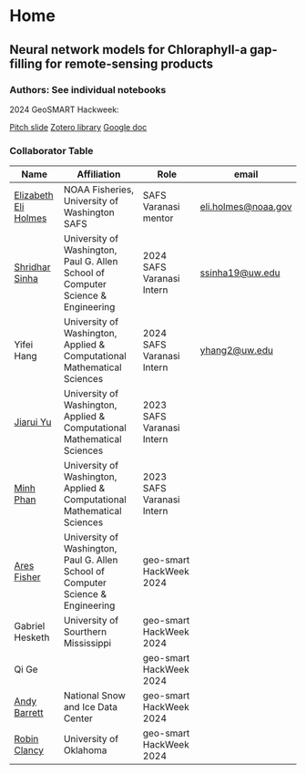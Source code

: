 # Home

## Neural network models for Chloraphyll-a gap-filling for remote-sensing products

### Authors: See individual notebooks

2024 GeoSMART Hackweek:

[Pitch slide](https://docs.google.com/presentation/d/1YfBLkspba2hRz5pTHG9OF3o9WHv-yNemZDq2QKFCme0/edit?usp=sharing)
[Zotero library](https://www.zotero.org/groups/5595561/safs-interns-/library)
[Google doc](https://docs.google.com/document/d/1ADjtPFMy5mDxWJ_jhFhUWaBvjSd54YAfcc3d6araPCs/edit?usp=sharing)

### Collaborator Table

| Name | Affiliation | Role | email |
| ------------- | ------------- | ------------- | ------------- |
| [Elizabeth Eli Holmes](https://eeholmes.github.io/) | NOAA Fisheries, University of Washington SAFS| SAFS Varanasi mentor | eli.holmes@noaa.gov [<i class="fa-brands fa-orcid"></i>](https://orcid.org/0000-0001-9128-8393) |
[Shridhar Sinha](https://www.linkedin.com/in/shridhar-sinha-5b7125184/)  | University of Washington, Paul G. Allen School of Computer Science & Engineering | 2024 SAFS Varanasi Intern | ssinha19@uw.edu |
| Yifei Hang  | University of Washington, Applied & Computational Mathematical Sciences | 2024 SAFS Varanasi Intern | yhang2@uw.edu |
| [Jiarui Yu](https://www.linkedin.com/in/jiarui-yu-0b0ab522b/) | University of Washington, Applied & Computational Mathematical Sciences | 2023 SAFS Varanasi Intern |  |
| [Minh Phan](https://www.linkedin.com/in/minhphan03/)  | University of Washington, Applied & Computational Mathematical Sciences | 2023 SAFS Varanasi Intern |  |
| [Ares Fisher](https://www.linkedin.com/in/aris-fiser/)| University of Washington, Paul G. Allen School of Computer Science & Engineering | geo-smart HackWeek 2024 | |
| Gabriel Hesketh | University of Sourthern Mississippi | geo-smart HackWeek 2024 | |
| Qi Ge | | geo-smart HackWeek 2024 | |
| [Andy Barrett](https://nsidc.org/about/about-nsidc/what-we-do/our-people/andrew_barrett) | National Snow and Ice Data Center | geo-smart HackWeek 2024 | [<i class="fa-brands fa-orcid"></i>](https://orcid.org/0000-0003-4394-5445) |
| [Robin Clancy](https://www.linkedin.com/in/robin-clancy/) | University of Oklahoma | geo-smart HackWeek 2024 | |
